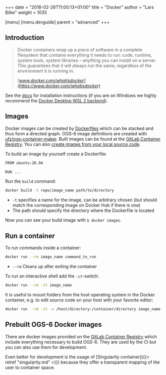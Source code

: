 +++
date = "2018-02-26T11:00:13+01:00"
title = "Docker"
author = "Lars Bilke"
weight = 1035

[menu]
  [menu.devguide]
    parent = "advanced"
+++

## Introduction

> Docker containers wrap up a piece of software in a complete filesystem that contains everything it needs to run: code, runtime, system tools, system libraries – anything you can install on a server. This guarantees that it will always run the same, regardless of the environment it is running in.
>
> <cite>[www.docker.com/whatisdocker](https://www.docker.com/whatisdocker)</cite>

See the [docs](https://docs.docker.com) for installation instructions (if you are on Windows we highly recommend the [Docker Desktop WSL 2 backend](https://docs.docker.com/docker-for-windows/wsl/)).

## Images

Docker images can be created by [Dockerfiles](https://docs.docker.com/reference/builder/) which can be stacked and thus form a directed graph. OGS-6 image definitions are created with [ufz/ogs-container-maker](https://github.com/ufz/ogs-container-maker). Built images can be found at the [GitLab Container Registry](https://gitlab.opengeosys.org/ogs/ogs/container_registry). You can also [create images from your local source code](https://github.com/ufz/ogs-container-maker#build-ogs-from-local-git-repo).

To build an image by yourself create a Dockerfile:

```bash
FROM ubuntu:20.04

RUN ...
```

Run the `build` command:

```bash
docker build -t repo/image_name path/to/directory
```

- `-t` specifies a name for the image, can be arbitrary chosen (but should match the corresponding image on Docker Hub if there is one)
- The path should specify the directory where the Dockerfile is located

Now you can see your build image with `$ docker images`.

## Run a container

To run commands inside a container:

```bash
docker run --rm image_name command_to_run
```

- `--rm` Cleans up after exiting the container

To run an interactive shell add the `-it`-switch:

```bash
docker run --rm -it image_name
```

It is useful to mount folders from the host operating system in the Docker container, e.g. to edit source code on your host with your favorite editor:

```bash
docker run --rm -it -v /host/directory:/container/directory image_name
```

## Prebuilt OGS-6 Docker images

There are docker images provided on the [GitLab Container Registry](https://gitlab.opengeosys.org/ogs/ogs/container_registry) which include everything necessary to build OGS-6. They are used by the CI but you can also use them for development.

Even better for development is the usage of [Singularity container]({{< relref "singularity.md" >}}) because they offer a transparent mapping of the user to container space.
